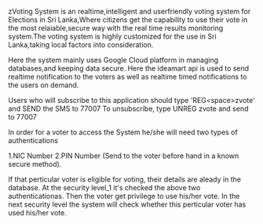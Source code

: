 zVoting System is an realtime,intelligent and userfriendly voting system for Elections in Sri Lanka,Where citizens get the capability to use their vote in the most relaiable,secure way with the real time results monitoring system.The voting system is highly customized for the use in Sri Lanka,taking local factors into consideration.

Here the system mainly uses Google Cloud platform in managing databases,and keeping data secure.
Here the ideamart api is used to send realtime notification to the voters as well as realtime timed notifications to the users on demand.

Users who will subscribe to this application should type 'REG\<space\>zvote' and SEND the SMS to 77007
To unsubscribe, type UNREG zvote and send to 77007

In order for a voter to access the System he/she will need two types of authentications

  1.NIC Number
  2.PIN Number (Send to the voter before hand in a known secure method).

If that perticular voter is eligible for voting, their details are aleady in the database. At the security level_1 it's checked the above two authenticationas. Then the voter get privilege to use his/her vote.
In the next security level the system will check whether this perticular voter has used his/her vote.
